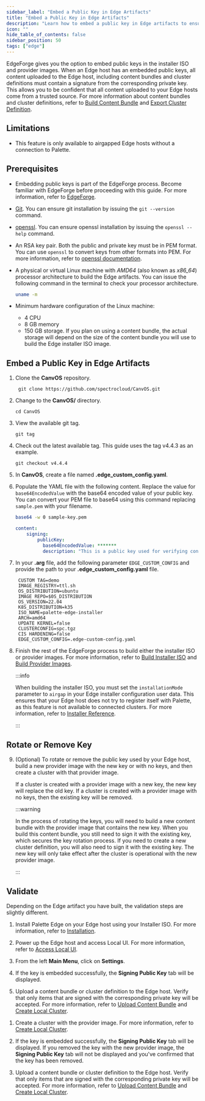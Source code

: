 ```yaml
---
sidebar_label: "Embed a Public Key in Edge Artifacts"
title: "Embed a Public Key in Edge Artifacts"
description: "Learn how to embed a public key in Edge artifacts to ensure the authenticity of all uploaded content."
icon: ""
hide_table_of_contents: false
sidebar_position: 50
tags: ["edge"]
---
```


EdgeForge gives you the option to embed public keys in the installer ISO and provider images. When an Edge host has an
embedded public keys, all content uploaded to the Edge host, including content bundles and cluster definitions must
contain a signature from the corresponding private key. This allows you to be confident that all content uploaded to
your Edge hosts come from a trusted source. For more information about content bundles and cluster definitions, refer to
[Build Content Bundle](./build-content-bundle.md) and
[Export Cluster Definition](../../local-ui/cluster-management/export-cluster-definition.md).

## Limitations

- This feature is only available to airgapped Edge hosts without a connection to Palette.

## Prerequisites

- Embedding public keys is part of the EdgeForge process. Become familiar with EdgeForge before proceeding with this
  guide. For more information, refer to [EdgeForge](../edgeforge-workflow.md).

- [Git](https://git-scm.com/downloads). You can ensure git installation by issuing the `git --version` command.

- [openssl](https://www.openssl.org/docs). You can ensure openssl installation by issuing the `openssl --help` command.

- An RSA key pair. Both the public and private key must be in PEM format. You can use `openssl` to convert keys from
  other formats into PEM. For more information, refer to
  [openssl documentation](https://www.openssl.org/docs/manmaster/man1/openssl.html).

- A physical or virtual Linux machine with _AMD64_ (also known as _x86_64_) processor architecture to build the Edge
  artifacts. You can issue the following command in the terminal to check your processor architecture.

  ```bash
  uname -m
  ```

- Minimum hardware configuration of the Linux machine:

  - 4 CPU
  - 8 GB memory
  - 150 GB storage. If you plan on using a content bundle, the actual storage will depend on the size of the content
    bundle you will use to build the Edge installer ISO image.

## Embed a Public Key in Edge Artifacts

1. Clone the **CanvOS** repository.

   ```shell
    git clone https://github.com/spectrocloud/CanvOS.git
   ```

2. Change to the **CanvOS/** directory.

   ```shell
   cd CanvOS
   ```

3. View the available git tag.

   ```shell
   git tag
   ```

4. Check out the latest available tag. This guide uses the tag v4.4.3 as an example.

   ```
   git checkout v4.4.4
   ```

5. In **CanvOS**, create a file named **.edge_custom_config.yaml**.

6. Populate the YAML file with the following content. Replace the value for `base64EncodedValue` with the base64 encoded
   value of your public key. 
   You can convert your PEM file to base64 using this command replacing `sample.pem` with your filename.

   ```bash
   base64 -w 0 sample-key.pem
   ```

   ```yaml
   content:
       signing:
           publicKey:
             base64EncodedValue: *******
             description: "This is a public key used for verifying content bundles and cluster definitions." 
   ```

8. In your **.arg** file, add the following parameter `EDGE_CUSTOM_CONFIG` and provide the path to your
   **.edge_custom_config.yaml** file.

   ```text {12}
    CUSTOM TAG=demo
    IMAGE_REGISTRY=ttl.sh
    OS_DISTRIBUTION=ubuntu
    IMAGE REPO=$0S_DISTRIBUTION
    OS_VERSION=22.04
    K8S_DISTRIBUTION=k35
    ISO_NAME=palette-edge-installer
    ARCH=amd64
    UPDATE KERNEL=false
    CLUSTERCONFIG=spc.tgz
    CIS HARDENING=false
    EDGE_CUSTOM_CONFIG=.edge-custom-config.yaml
   ```

9. Finish the rest of the EdgeForge process to build either the installer ISO or provider images. For more information,
   refer to [Build Installer ISO](./build-installer-iso.md) and [Build Provider Images](./build-provider-images.md).

   :::info

   When building the installer ISO, you must set the `installationMode` parameter to `airgap` in your Edge installer
   configuration user data. This ensures that your Edge host does not try to register itself with Palette, as this
   feature is not available to connected clusters. For more information, refer to
   [Installer Reference](../../edge-configuration/installer-reference.md#install-mode).

   :::

## Rotate or Remove Key

9. (Optional) To rotate or remove the public key used by your Edge host, build a new provider image with the new key or
   with no keys, and then create a cluster with that provider image.

   If a cluster is created with a provider image with a new key, the new key will replace the old key. If a cluster is
   created with a provider image with no keys, then the existing key will be removed.

   :::warning

   In the process of rotating the keys, you will need to build a new content bundle with the provider image that
   contains the new key. When you build this content bundle, you still need to sign it with the existing key, which
   secures the key rotation process. If you need to create a new cluster definition, you will also need to sign it with
   the existing key. The new key will only take effect after the cluster is operational with the new provider image.

   :::

## Validate

Depending on the Edge artifact you have built, the validation steps are slightly different.

<Tabs>

<TabItem value="ISO">

1. Install Palette Edge on your Edge host using your Installer ISO. For more information, refer to
   [Installation](../../site-deployment/stage.md).

2. Power up the Edge host and access Local UI. For more information, refer to
   [Access Local UI](../../local-ui/host-management/access-console.md).

3. From the left **Main Menu**, click on **Settings**.

4. If the key is embedded successfully, the **Signing Public Key** tab will be displayed.

5. Upload a content bundle or cluster definition to the Edge host. Verify that only items that are signed with the
   corresponding private key will be accepted. For more information, refer to
   [Upload Content Bundle](../../local-ui/cluster-management/upload-content-bundle.md) and
   [Create Local Cluster](../../local-ui/cluster-management/create-cluster.md).

</TabItem>

<TabItem value="Provider Image">

1. Create a cluster with the provider image. For more information, refer to
   [Create Local Cluster](../../local-ui/cluster-management/create-cluster.md).

2. If the key is embedded successfully, the **Signing Public Key** tab will be displayed. If you removed the key with
   the new provider image, the **Signing Public Key** tab will not be displayed and you've confirmed that the key has
   been removed.

3. Upload a content bundle or cluster definition to the Edge host. Verify that only items that are signed with the
   corresponding private key will be accepted. For more information, refer to
   [Upload Content Bundle](../../local-ui/cluster-management/upload-content-bundle.md) and
   [Create Local Cluster](../../local-ui/cluster-management/create-cluster.md).

</TabItem>

</Tabs>

